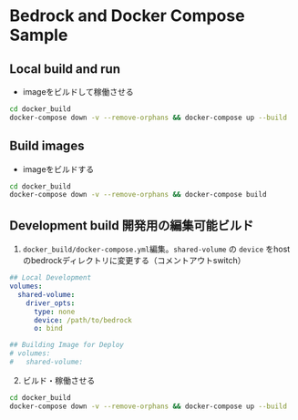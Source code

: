 
# Bedrock and Docker Compose Sample

## Local build and run

- imageをビルドして稼働させる

```sh
cd docker_build
docker-compose down -v --remove-orphans && docker-compose up --build
```

## Build images

- imageをビルドする

```sh
cd docker_build
docker-compose down -v --remove-orphans && docker-compose build
```

## Development build 開発用の編集可能ビルド

1. `docker_build/docker-compose.yml`編集。`shared-volume` の `device` をhostのbedrockディレクトリに変更する（コメントアウトswitch）

```yml
## Local Development
volumes:
  shared-volume:
    driver_opts:
      type: none
      device: /path/to/bedrock
      o: bind

## Building Image for Deploy
# volumes:
#   shared-volume:
```

2. ビルド・稼働させる

```sh
cd docker_build
docker-compose down -v --remove-orphans && docker-compose up --build
```
